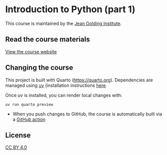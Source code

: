 # Introduction to Python (part 1)

This course is maintained by the [Jean Golding Institute](https://www.bristol.ac.uk/golding/).

## Read the course materials

[View the course website](https://bristol-training.github.io/intro-python-1/)

## Changing the course

This project is built with Quarto (https://quarto.org). Dependencies
are managed using [uv](https://docs.astral.sh/uv/) (installation
instructions [here](https://docs.astral.sh/uv/getting-started/installation/).

Once uv is installed, you can render local changes with:

```
uv run quarto preview
```

* When you push changes to GitHub, the course is automatically built via a [GitHub action](.github/workflows/publish-course.yml)

## License

[CC BY 4.0](https://creativecommons.org/licenses/by/4.0/)
